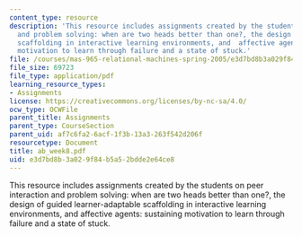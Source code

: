 ```yaml
---
content_type: resource
description: 'This resource includes assignments created by the students on peer interaction
  and problem solving: when are two heads better than one?, the design of guided learner-adaptable
  scaffolding in interactive learning environments, and  affective agents: sustaining
  motivation to learn through failure and a state of stuck.'
file: /courses/mas-965-relational-machines-spring-2005/e3d7bd8b3a029f84b5a52bdde2e64ce8_ab_week8.pdf
file_size: 69723
file_type: application/pdf
learning_resource_types:
- Assignments
license: https://creativecommons.org/licenses/by-nc-sa/4.0/
ocw_type: OCWFile
parent_title: Assignments
parent_type: CourseSection
parent_uid: af7c6fa2-6acf-1f3b-13a3-263f542d206f
resourcetype: Document
title: ab_week8.pdf
uid: e3d7bd8b-3a02-9f84-b5a5-2bdde2e64ce8
---
```

This resource includes assignments created by the students on peer interaction and problem solving: when are two heads better than one?, the design of guided learner-adaptable scaffolding in interactive learning environments, and  affective agents: sustaining motivation to learn through failure and a state of stuck.